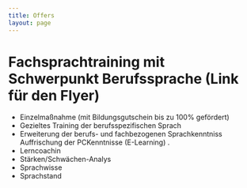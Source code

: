 ```yaml
---
title: Offers
layout: page
---
```


# Fachsprachtraining mit Schwerpunkt Berufssprache (Link für den Flyer)
- Einzelmaßnahme (mit Bildungsgutschein bis zu 100% gefördert)
- Gezieltes Training der berufsspezifischen Sprach 
- Erweiterung der berufs- und fachbezogenen Sprachkenntniss Auffrischung der PCKenntnisse (E-Learning) .
- Lerncoachin 
- Stärken/Schwächen-Analys
- Sprachwisse
- Sprachstand